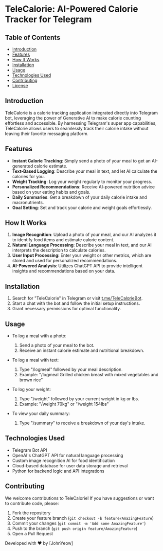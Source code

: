 # TeleCalorie: AI-Powered Calorie Tracker for Telegram

## Table of Contents
- [Introduction](#introduction)
- [Features](#features)
- [How It Works](#how-it-works)
- [Installation](#installation)
- [Usage](#usage)
- [Technologies Used](#technologies-used)
- [Contributing](#contributing)
- [License](#license)

## Introduction

TeleCalorie is a calorie tracking application integrated directly into Telegram bot, leveraging the power of Generative AI to make calorie counting effortless and accessible. By harnessing Telegram's super app capabilities, TeleCalorie allows users to seamlessly track their calorie intake without leaving their favorite messaging platform.

## Features

- **Instant Calorie Tracking**: Simply send a photo of your meal to get an AI-generated calorie estimate.
- **Text-Based Logging**: Describe your meal in text, and let AI calculate the calories for you.
- **Weight Tracking**: Log your weight regularly to monitor your progress.
- **Personalized Recommendations**: Receive AI-powered nutrition advice based on your eating habits and goals.
- **Daily Summaries**: Get a breakdown of your daily calorie intake and macronutrients.
- **Goal Setting**: Set and track your calorie and weight goals effortlessly.

## How It Works

1. **Image Recognition**: Upload a photo of your meal, and our AI analyzes it to identify food items and estimate calorie content.
2. **Natural Language Processing**: Describe your meal in text, and our AI interprets the description to calculate calories.
3. **User Input Processing**: Enter your weight or other metrics, which are stored and used for personalized recommendations.
4. **AI-Powered Analysis**: Utilizes ChatGPT API to provide intelligent insights and recommendations based on your data.

## Installation

1. Search for "TeleCalorie" in Telegram or visit [t.me/TeleCalorieBot](https://t.me/TeleCalorieBot).
2. Start a chat with the bot and follow the initial setup instructions.
3. Grant necessary permissions for optimal functionality.

## Usage

- To log a meal with a photo:
  1. Send a photo of your meal to the bot.
  2. Receive an instant calorie estimate and nutritional breakdown.

- To log a meal with text:
  1. Type "/logmeal" followed by your meal description.
  2. Example: "/logmeal Grilled chicken breast with mixed vegetables and brown rice"

- To log your weight:
  1. Type "/weight" followed by your current weight in kg or lbs.
  2. Example: "/weight 70kg" or "/weight 154lbs"

- To view your daily summary:
  1. Type "/summary" to receive a breakdown of your day's intake.

## Technologies Used

- Telegram Bot API
- OpenAI's ChatGPT API for natural language processing
- Custom image recognition AI for food identification
- Cloud-based database for user data storage and retrieval
- Python for backend logic and API integrations

## Contributing

We welcome contributions to TeleCalorie! If you have suggestions or want to contribute code, please:

1. Fork the repository
2. Create your feature branch (`git checkout -b feature/AmazingFeature`)
3. Commit your changes (`git commit -m 'Add some AmazingFeature'`)
4. Push to the branch (`git push origin feature/AmazingFeature`)
5. Open a Pull Request

Developed with ❤️ by [JohnYeow]